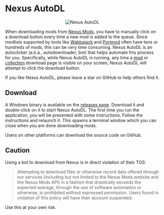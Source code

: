 # Nexus AutoDL

<p align="center">
  <img alt="Nexus AutoDL" src="https://raw.githubusercontent.com/parsiad/nexus-autodl/master/assets/img/logo.png">
</p>

When downloading mods from [Nexus Mods](https://nexusmods.com), you have to manually click on a download button every time a new mod is added to the queue.
Since modlists supported by tools like [Wabbajack](https://www.wabbajack.org) and [Portmod](https://gitlab.com/portmod/portmod) often have tens or hundreds of mods, this can be very time consuming.
Nexus AutoDL is an autoclicker (a.k.a., autodownloader, bot) that helps automate this process for you.
Specifically, while Nexus AutoDL is running, any time a [mod](https://raw.githubusercontent.com/parsiad/nexus-autodl/master/assets/mod_download_page.jpg) or [collection](https://raw.githubusercontent.com/parsiad/nexus-autodl/master/assets/vortex_download_page.jpg) download page is visible on your screen, Nexus AutoDL will attempt to click the download button.

If you like Nexus AutoDL, please leave a star on GitHub to help others find it.

## Download

A Windows binary is available on the [releases page](https://github.com/parsiad/nexus-autodl/releases).
Download it and double-click on it to start Nexus AutoDL.
The first time you run the application, you will be presented with some instructions.
Follow the instructions and relaunch it.
This spawns a terminal window which you can close when you are done downloading mods.

Users on other platforms can download the source code on GitHub.

## Caution

Using a bot to download from Nexus is in direct violation of their TOS:

> Attempting to download files or otherwise record data offered through our services (including but not limited to the Nexus Mods website and the Nexus Mods API) in a fashion that drastically exceeds the expected average, through the use of software automation or otherwise, is prohibited without expressed permission.
> Users found in violation of this policy will have their account suspended.

Use this at your own risk.
